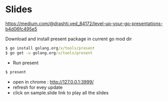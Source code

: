 # Slides

https://medium.com/@drashti.ved_84172/level-up-your-go-presentations-b4d06fc495e5  

Download and install present package in current go mod dir  
```cmd
$ go install golang.org/x/tools/present  
$ go get -u golang.org/x/tools/present  
```
- Run present  
```cmd
$ present  
```
- open in chrome : http://127.0.0.1:3999/ 
- refresh for evey update
- click on sample.slide link to play all the slides